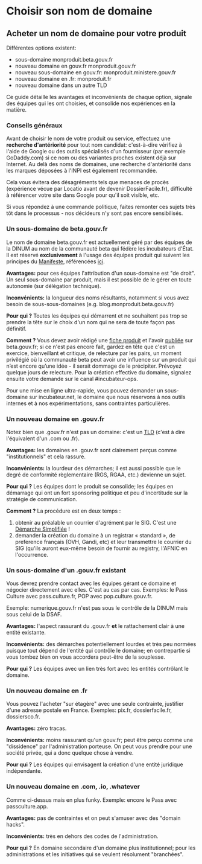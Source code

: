 # Choisir son nom de domaine

## Acheter un nom de domaine pour votre produit

Différentes options existent:

* sous-domaine monproduit.beta.gouv.fr
* nouveau domaine en gouv.fr monproduit.gouv.fr
* nouveau sous-domaine en gouv.fr: monproduit.ministere.gouv.fr
* nouveau domaine en .fr: monproduit.fr
* nouveau domaine dans un autre TLD

Ce guide détaille les avantages et inconvénients de chaque option, signale des équipes qui les ont choisies, et consolide nos expériences en la matière.

### Conseils généraux

Avant de choisir le nom de votre produit ou service, effectuez une **recherche d'antériorité** pour tout nom candidat: c'est-à-dire vérifiez à l'aide de Google ou des outils spécialisés d'un fournisseur \(par exemple GoDaddy.com\) si ce nom ou des variantes proches existent déjà sur Internet. Au delà des noms de domaines, une recherche d'antériorité dans les marques déposées à l'INPI est également recommandée.

Cela vous évitera des désagréments tels que menaces de procès \(expérience vécue par Locatio avant de devenir DossierFacile.fr\), difficulté à référencer votre site dans Google pour qu'il soit visible, etc.

Si vous répondez à une commande politique, faites remonter ces sujets très tôt dans le processus - nos décideurs n'y sont pas encore sensibilisés.

### Un sous-domaine de beta.gouv.fr

Le nom de domaine beta.gouv.fr est actuellement géré par des équipes de la DINUM au nom de la communauté beta qui fédère les incubateurs d'État. Il est réservé **exclusivement** à l'usage des équipes produit qui suivent les principes du [Manifeste](https://beta.gouv.fr/incubateurs), référencées [ici](https://beta.gouv.fr/startups/).

**Avantages:** pour ces équipes l'attribution d'un sous-domaine est "de droit". Un seul sous-domaine par produit, mais il est possible de le gérer en toute autonomie \(sur délégation technique\).

**Inconvénients:** la longueur des noms résultants, notamment si vous avez besoin de sous-sous-domaines \(e.g. blog.monproduit.beta.gouv.fr\)

**Pour qui ?** Toutes les équipes qui démarrent et ne souhaitent pas trop se prendre la tête sur le choix d'un nom qui ne sera de toute façon pas définitif.

**Comment ?** Vous devez avoir rédigé une [fiche produit](https://beta.gouv.fr/ficheproduit/) et l'avoir [publiée](https://github.com/betagouv/beta.gouv.fr/blob/master/CONTRIBUTING.md#ajouter-une-startup) sur beta.gouv.fr; si ce n'est pas encore fait, gardez en tête que c'est un exercice, bienveillant et critique, de relecture par les pairs, un moment privilégié où la communauté beta peut avoir une influence sur un produit qui n’est encore qu’une idée - il serait dommage de le précipiter. Prévoyez quelque jours de relecture. Pour la création effective du domaine, signalez ensuite votre demande sur le canal #incubateur-ops.

Pour une mise en ligne ultra-rapide, vous pouvez demander un sous-domaine sur incubateur.net, le domaine que nous réservons à nos outils internes et à nos expérimentations, sans contraintes particulières.

### Un nouveau domaine en .gouv.fr

Notez bien que .gouv.fr n'est pas un domaine: c'est un [TLD](https://fr.wikipedia.org/wiki/Domaine_de_premier_niveau) \(c'est à dire l'équivalent d'un .com ou .fr\).

**Avantages:** les domaines en .gouv.fr sont clairement perçus comme "institutionnels" et cela rassure.

**Inconvénients:** la lourdeur des démarches; il est aussi possible que le degré de conformité règlementaire \(RGS, RGAA, etc.\) devienne un sujet.

**Pour qui ?** Les équipes dont le produit se consolide; les équipes en démarrage qui ont un fort sponsoring politique et peu d'incertitude sur la stratégie de communication.

**Comment ?** La procédure est en deux temps :

1. obtenir au préalable un courrier d'agrément par le SIG. C'est une [Démarche Simplifiée](https://www.demarches-simplifiees.fr/commencer/agrement-principe-site-internet) !
2. demander la création du domaine à un registrar « standard », de preference français \(OVH, Gandi, etc\) et leur transmettre le courrier du SIG \(qu'ils auront eux-même besoin de fournir au registry, l'AFNIC en l'occurrence.

### Un sous-domaine d'un .gouv.fr existant

Vous devrez prendre contact avec les équipes gérant ce domaine et négocier directement avec elles. C'est au cas par cas. Exemples: le Pass Culture avec pass.culture.fr, POP avec pop.culture.gouv.fr.

Exemple: numerique.gouv.fr n'est pas sous le contrôle de la DINUM mais sous celui de la DSAF.

**Avantages:** l'aspect rassurant du .gouv.fr **et** le rattachement clair à une entité existante.

**Inconvénients:** des démarches potentiellement lourdes et très peu normées puisque tout dépend de l'entité qui contrôle le domaine; en contrepartie si vous tombez bien on vous accordera peut-être de la souplesse.

**Pour qui ?** Les équipes avec un lien très fort avec les entités contrôlant le domaine.

### Un nouveau domaine en .fr

Vous pouvez l'acheter "sur étagère" avec une seule contrainte, justifier d'une adresse postale en France. Exemples: pix.fr, dossierfacile.fr, dossiersco.fr.

**Avantages:** zéro tracas.

**Inconvénients:** moins rassurant qu'un gouv.fr; peut être perçu comme une "dissidence" par l'administration porteuse. On peut vous prendre pour une société privée, qui a donc quelque chose à vendre.

**Pour qui ?** Les équipes qui envisagent la création d'une entité juridique indépendante.

### Un nouveau domaine en .com, .io, .whatever

Comme ci-dessus mais en plus funky. Exemple: encore le Pass avec passculture.app.

**Avantages:** pas de contraintes et on peut s'amuser avec des "domain hacks".

**Inconvénients:** très en dehors des codes de l'administration.

**Pour qui ?** En domaine secondaire d'un domaine plus institutionnel; pour les administrations et les initiatives qui se veulent résolument "branchées".
